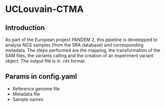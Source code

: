 # UCLouvain-CTMA

## Introduction

As part of the European project PANDEM 2, this pipeline is developped to analyse NGS samples (from the SRA database) and corresponding metadata. The steps performed are the mapping, the transformation of the SAM files, the variants calling and the creation of an experiment variant object. The output file is in .rds format.

## Params in config.yaml

- Reference genome file
- Metadata file 
- Sample names 
